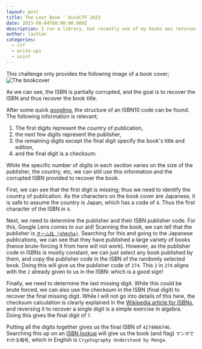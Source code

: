 ```yaml
---
layout: post
title: The Lost Book - DuckCTF 2023
date: 2023-08-04T00:00:00.000Z
description: I run a library, but recently one of my books was returned damaged. Can you please find the book title? The flag for this challenge is the title of this book in the original language.
author:	lachlan 
categories:
  - ctf
  - write-ups
  - osint
---
```


This challenge only provides the following image of a book cover;
![The bookcover](bookcover.jpg)

As we can see, the ISBN is partially corrupted, and the goal is to recover the ISBN and thus recover the book title. 

After some quick [googling](https://en.wikipedia.org/wiki/ISBN#Overview), the structure of an ISBN10 code can be found. The following information is relevant;
    
1) The first digits represent the country of publication,
2) the next few digits represent the publisher,
3) the remaining digits except the final digit specify the book's title and edition,
4) and the final digit is a checksum.

While the specific number of digits in each section varies on the size of the publisher, the country, etc, we can still use this information and the corrupted ISBN provided to recover the book.

First, we can see that the first digit is missing; thus we need to identify the country of publication. As the characters on the book cover are Japanese, it is safe to assume the country is Japan, which has a code of `4`. Thus the first character of the ISBN in `4`.

Next, we need to determine the publisher and their ISBN publisher code. For this, Google Lens comes to our aid! Scanning the book, we can tell that the publisher is [`オーム社 (ohmsha)`](https://www.ohmsha.co.jp/). Searching for this and going to the Japanese publications, we can see that they have published a large variety of books (hence brute-forcing it from here will not work). However, as the publisher code in ISBNs is mostly constant, we can just select any book published by them, and copy the publisher code in the ISBN of the randomly selected book. Doing this will give us the publisher code of `274`. This `2` in `274` aligns with the `2` already given to us in the ISBN: which is a good sign!

Finally, we need to determine the last missing digit. While this could be brute forced, we can also use the checksum in the ISBN (final digit) to recover the final missing digit. While I will not go into details of this here, the checksum calculation is clearly explained in the [Wikipedia article for ISBNs](https://en.wikipedia.org/wiki/ISBN#ISBN-10_check_digits), and reversing it to recover a single digit is a simple exercise in algebra. Doing this gives the final digit of `7`. 

Putting all the digits together gives us the final ISBN of `4274066746`. Searching this up on an [ISBN lookup](https://isbnsearch.org/) will give us the book (and flag) `マンガでわかる暗号`, which in English is `Cryptography Understood by Manga`.
